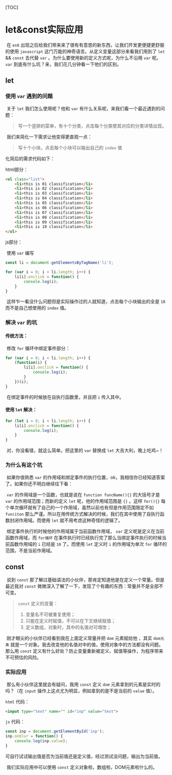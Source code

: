 [TOC]

# let&const实际应用

​	在 `es6` 出现之后给我们带来来了很有有意思的新东西，让我们开发更便捷更舒服的使用 `javascript` 这门万能的神奇语言。从定义变量这部分来看我们用到了 `let` && `const` 去代替 `var` 。为什么要使用新的定义方式呢，为什么不沿用 `var` 呢。`var` 到底有什么坑？来，我们花几分钟看一下他们的区别。

## let

### 使用 `var` 遇到的问题

​	关于 `let` 我们怎么使用呢？他和 `var` 有什么关系呢，来我们看一个最近遇到的问题：

> 写一个竖排的菜单，有十个分类，点击每个分类使其对应的分类详情出现。

​	我们来简化一下需求让他变得更直观一点：

> 写十个小块，点击每个小块可以输出自己的 `index` 值

化简后的需求代码如下：

html部分：

```html
<ul class="list">
	<li>this is 01 classification</li>
	<li>this is 02 classification</li>
	<li>this is 03 classification</li>
	<li>this is 04 classification</li>
	<li>this is 05 classification</li>
	<li>this is 06 classification</li>
	<li>this is 07 classification</li>
	<li>this is 08 classification</li>
	<li>this is 09 classification</li>
	<li>this is 10 classification</li>
</ul>
```

js部分：

​	使用 `var` 编写

```js
const li = document.getElementsByTagName('li');

for (var i = 0; i < li.length; i++) {
	li[i].onclick = function() {
		console.log(i);
	}
}
```

​	这样乍一看没什么问题但是实际操作过的人就知道，点击每个小块输出的全是 `10` 而不是自己想使用的 `index` 值。

### 解决 `var` 的坑

#### 传统方法：

​	修改 `for` 循环中绑定事件部分：

```js
for (var i = 0; i < li.length; i++) {
	(function(i) {
		li[i].onclick = function() {
			console.log(i);
		}
	})(i);
}
```

​	在绑定事件的时候放在自执行函数里，并且把 `i` 传入其中。

#### 使用 `let` 解决：

```js
for (let i = 0; i < li.length; i++) {
	li[i].onclick = function() {
		console.log(i);
	}
}
```

​	对，你没看错，就这么简单。把这里的 `var` 替换成 `let` 大吉大利，晚上吃鸡~！

### 为什么有这个坑

​	如果你很熟悉 `var` 的作用域和绑定事件的执行位置，ok，我相信你已经知道答案了。如果你还不明白继续往下看：

​		`var` 的作用域是一个函数，也就是说在 `function funcName(){}` 的大括号才是 `var` 的作用域范围；而新的定义 `let` 呢，他的作用域范围是 `{}` 。这样 `for(){}` 每个单次循环就有了自己的一个作用域，虽然以前也有但是作用范围限定不如 `funciton` 那么严谨。所以在用传统方式解决的时候，我们在其中使用了自执行函数封闭作用域。而使用 `let` 就不用考虑这种奇怪的逻辑了。

​	绑定事件执行的时候他的作用域属于当前函数作用域， `var` 定义呢是定义在当前函数作用域，而 `for循环` 在事件执行时已经执行完了那么当绑定事件执行的时候当前函数作用域的 `i` 已经是 `10` 了。而使用 `let` 定义时 `i` 的作用域为单次 `for` 循环的范围，不是当前作用域。

## const

​	说到 `const` 那了解过基础语法的小伙伴，那肯定知道他是在定义一个常量。但是最近我对 `const` 微微深入了解了一下，发现了个有趣的东西：常量并不是全部不可变。

> `const` 定义的变量：
>
> 1. 变量名不可被重复使用；
> 2. 只能在定义时赋值，不可以在下文继续赋值；
> 3. 定义数组，对象时，其中的名值对可增改；

​	刚才眼尖的小伙伴已经看到我在上面定义常量并把 `dom` 元素赋给他 ，其实 `dom元素` 就是一个对象。我去改变他的名值对中的值，使用对象中的方法都没有问题。那么用 `const` 定义有什么好处？防止变量重新被定义、赋值等操作，为程序带来不可预估的风险。

### 实际应用

​	那么有小伙伴这里就会有疑问，我用 `const` 定义 `dom` 元素拿到的元素是实时的吗？（在 `input` 操作上这点尤为明显，例如拿到的是不是当前的 `value` 值）。

`html` 代码：

```html
<input type="text" name="" id="inp" value="test">
```

`js` 代码：

```js
const inp = document.getElementById('inp');
inp.onblur = function() {
	console.log(inp.value);
}
```

可自行试试输出值是否为当前值还是定义值，经过测试没问题，输出为当前值。

​	我们实际应用中可以使用 `const` 定义对象啦，数组啦，DOM元素啦什么的。